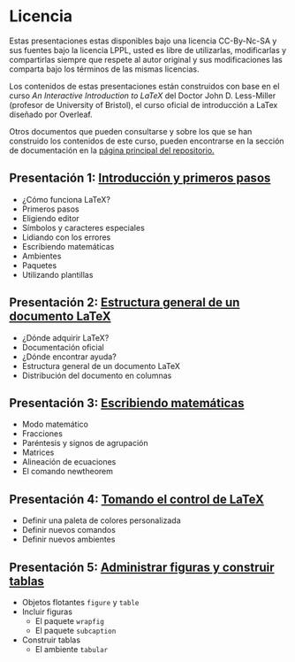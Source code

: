 # Licencia

Estas presentaciones estas disponibles bajo una licencia CC-By-Nc-SA y sus fuentes bajo la licencia LPPL, usted es libre de utilizarlas, modificarlas y compartirlas siempre que respete al autor original y sus modificaciones las comparta bajo los términos de las mismas licencias.

Los contenidos de estas presentaciones están construidos con base en el curso *An Interactive Introduction to LaTeX* del Doctor John D. Less-Miller (profesor de University of Bristol), el curso oficial de introducción a LaTex diseñado por Overleaf.

Otros documentos que pueden consultarse y sobre los que se han construido los contenidos de este curso, pueden encontrarse en la sección de documentación en la [página principal del repositorio.][4]

## Presentación 1: [Introducción y primeros pasos][1]
* ¿Cómo funciona LaTeX?
* Primeros pasos
* Eligiendo editor
* Símbolos y caracteres especiales
* Lidiando con los errores
* Escribiendo matemáticas
* Ambientes
* Paquetes
* Utilizando plantillas

## Presentación 2: [Estructura general de un documento LaTeX][2]
* ¿Dónde adquirir LaTeX?
* Documentación oficial
* ¿Dónde encontrar ayuda?
* Estructura general de un documento LaTeX
* Distribución del documento en columnas

## Presentación 3: [Escribiendo matemáticas][3]
* Modo matemático
* Fracciones
* Paréntesis y signos de agrupación
* Matrices
* Alineación de ecuaciones
* El comando newtheorem

## Presentación 4: [Tomando el control de LaTeX][5]
* Definir una paleta de colores personalizada
* Definir nuevos comandos
* Definir nuevos ambientes

## Presentación 5: [Administrar figuras y construir tablas][6]
* Objetos flotantes `figure` y `table`
* Incluir figuras
	* El paquete `wrapfig`
	* El paquete `subcaption`
* Construir tablas
	* El ambiente `tabular`

[1]: ./leccion_1.pdf
[2]: ./leccion_2.pdf
[3]: ./leccion_3.pdf
[4]: https://github.com/piratax007/LaTeX_Course
[5]: ./leccion_4.pdf
[6]: ./leccion_5.pdf